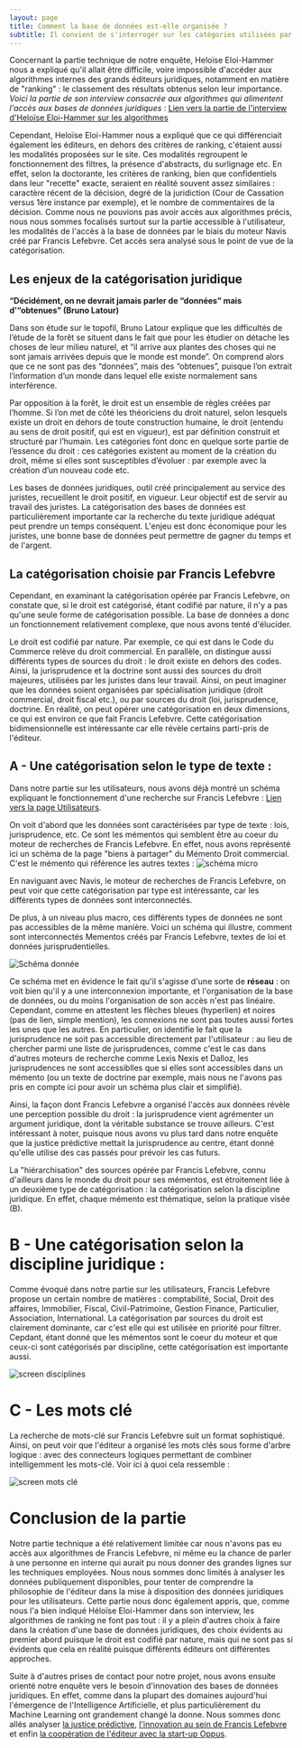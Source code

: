 ```yaml
---
layout: page
title: Comment la base de données est-elle organisée ?
subtitle: Il convient de s'interroger sur les catégories utilisées par Francis Lefebvre pour représenter les données juridiques.
---
```


Concernant la partie technique de notre enquête, Heloïse Eloi-Hammer nous a expliqué qu'il allait être difficile, voire impossible d'accéder aux algorithmes internes des grands éditeurs juridiques, notamment en matière de "ranking" : le classement des résultats obtenus selon leur importance.  
*Voici la partie de son interview consacrée aux algorithmes qui alimentent l'accès aux bases de données juridiques* : [Lien vers la partie de l'interview d'Heloïse Eloi-Hammer sur les algorithmes](https://drive.google.com/file/d/1AHTusoP4iFacLxFLUWxg-H3TtVhB97Aj/view?usp=sharing)

Cependant, Heloïse Eloi-Hammer nous a expliqué que ce qui différenciait également les éditeurs, en dehors des critères de ranking, c'étaient aussi les modalités proposées sur le site. Ces modalités regroupent le fonctionnement des filtres, la présence d'abstracts, du surlignage etc. En effet, selon la doctorante, les critères de ranking, bien que confidentiels dans leur "recette" exacte, seraient en réalité souvent assez similaires : caractère récent de la décision, degré de la juridiction (Cour de Cassation versus 1ère instance par exemple), et le nombre de commentaires de la décision. Comme nous ne pouvions pas avoir accès aux algorithmes précis, nous nous sommes focalisés surtout sur la partie accessible à l'utilisateur, les modalités de l'accès à la base de données par le biais du moteur Navis créé par Francis Lefebvre. Cet accès sera analysé sous le point de vue de la catégorisation. 


## Les enjeux de la catégorisation juridique

**“Décidément, on ne devrait jamais parler de “données” mais d’“obtenues” (Bruno Latour)** 

Dans son étude sur le topofil, Bruno Latour explique que les difficultés de l’étude de la forêt se situent dans le fait que pour les étudier on détache les choses de leur milieu naturel, et “il arrive aux plantes des choses qui ne sont jamais arrivées depuis que le monde est monde”. On comprend alors que ce ne sont pas des “données”, mais des “obtenues”, puisque l’on extrait l’information d’un monde dans lequel elle existe normalement sans interférence. 

Par opposition à la forêt, le droit est un ensemble de règles créées par l’homme. Si l’on met de côté les théoriciens du droit naturel, selon lesquels existe un droit en dehors de toute construction humaine, le droit (entendu au sens de droit positif, qui est en vigueur), est par définition construit et structuré par l’humain. Les catégories font donc en quelque sorte partie de l’essence du droit : ces catégories existent au moment de la création du droit, même si elles sont susceptibles d’évoluer : par exemple avec la création d’un nouveau code etc. 

Les bases de données juridiques, outil créé principalement au service des juristes, recueillent le droit positif, en vigueur. Leur objectif est de servir au travail des juristes. La catégorisation des bases de données est particulièrement importante car la recherche du texte juridique adéquat peut prendre un temps conséquent. L'enjeu est donc économique pour les juristes, une bonne base de données peut permettre de gagner du temps et de l'argent. 

## La catégorisation choisie par Francis Lefebvre 

Cependant, en examinant la catégorisation opérée par Francis Lefebvre, on constate que, si le droit est catégorisé, étant codifié par nature, il n'y a pas qu'une seule forme de catégorisation possible. La base de données a donc un fonctionnement relativement complexe, que nous avons tenté d'élucider.

Le droit est codifié par nature. Par exemple, ce qui est dans le Code du Commerce relève du droit commercial. En parallèle, on distingue aussi différents types de sources du droit : le droit existe en dehors des codes. Ainsi, la jurisprudence et la doctrine sont aussi des sources du droit majeures, utilisées par les juristes dans leur travail. Ainsi, on peut imaginer que les données soient organisées par spécialisation juridique (droit commercial, droit fiscal etc.), ou par sources du droit (loi, jurisprudence, doctrine. En réalité, on peut opérer une catégorisation en deux dimensions, ce qui est environ ce que fait Francis Lefebvre. Cette catégorisation bidimensionnelle est intéressante car elle révèle certains parti-pris de l'éditeur.

## A - Une catégorisation selon le type de texte : 

Dans notre partie sur les utilisateurs, nous avons déjà montré un schéma expliquant le fonctionnement d'une recherche sur Francis Lefebvre : [Lien vers la page Utilisateurs](https://sarahurbn.github.io/enquete_vsd/utilisateurs/).

On voit d'abord que les données sont caractérisées par type de texte : lois, jurisprudence, etc. Ce sont les mémentos qui semblent être au coeur du moteur de recherches de Francis Lefebvre. En effet, nous avons représenté ici un schéma de la page "biens à partager" du Mémento Droit commercial. C'est le mémento qui référence les autres textes : 
![schéma micro](/images/schema_micro.png)

En naviguant avec Navis, le moteur de recherches de Francis Lefebvre, on peut voir que cette catégorisation par type est intéressante, car les différents types de données sont interconnectés. 

De plus, à un niveau plus macro, ces différents types de données ne sont pas accessibles de la même manière. Voici un schéma qui illustre, comment sont interconnectés Mementos créés par Francis Lefebvre, textes de loi et données jurisprudentielles. 

![Schéma donnée](/images/schema_donnees.png)

Ce schéma met en évidence le fait qu'il s'agisse d'une sorte de **réseau** : on voit bien qu'il y a une interconnexion importante, et l'organisation de la base de données, ou du moins l'organisation de son accès n'est pas linéaire. Cependant, comme en attestent les flèches bleues (hyperlien) et noires (pas de lien, simple mention), les connexions ne sont pas toutes aussi fortes les unes que les autres. En particulier, on identifie le fait que la jurisprudence ne soit pas accessible directement par l'utilisateur : au lieu de chercher parmi une liste de jurisprudences, comme c'est le cas dans d'autres moteurs de recherche comme Lexis Nexis et Dalloz, les jurisprudences ne sont accessiblles que si elles sont accessibles dans un mémento (ou un texte de doctrine par exemple, mais nous ne l'avons pas pris en compte ici pour avoir un schéma plus clair et simplifié).

Ainsi, la façon dont Francis Lefebvre a organisé l'accès aux données révèle une perception possible du droit : la jurisprudence vient agrémenter un argument juridique, dont la véritable substance se trouve ailleurs. C'est intéressant à noter, puisque nous avons vu plus tard dans notre enquête que la justice prédictive mettait la jurisprudence au centre, étant donné qu'elle utilise des cas passés pour prévoir les cas futurs.

La "hiérarchisation" des sources opérée par Francis Lefebvre, connu d'ailleurs dans le monde du droit pour ses mémentos, est étroitement liée à un deuxième type de catégorisation : la catégorisation selon la discipline juridique. En effet, chaque mémento est thématique, selon la pratique visée (B). 

# B - Une catégorisation selon la discipline juridique :

Comme évoqué dans notre partie sur les utilisateurs, Francis Lefebvre propose un certain nombre de matières : comptabilité, Social, Droit des affaires, Immobilier, Fiscal, Civil-Patrimoine, Gestion Finance, Particulier, Association, International. La catégorisation par sources du droit est clairement dominante, car c'est elle qui est utilisée en priorité pour filtrer. Cepdant, étant donné que les mémentos sont le coeur du moteur et que ceux-ci sont catégorisés par discipline, cette catégorisation est importante aussi. 

![screen disciplines](/images/disciplines.png/)

# C - Les mots clé 

La recherche de mots-clé sur Francis Lefebvre suit un format sophistiqué. Ainsi, on peut voir que l'éditeur a organisé les mots clés sous forme d'arbre logique : avec des connecteurs logiques permettant de combiner intelligemment les mots-clé. Voir ici à quoi cela ressemble : 

![screen mots clé](/images/motcle.png/)


# Conclusion de la partie 

Notre partie technique a été relativement limitée car nous n'avons pas eu accès aux algorithmes de Francis Lefebvre, ni même eu la chance de parler à une personne en interne qui aurait pu nous donner des grandes lignes sur les techniques employées. Nous nous sommes donc limités à analyser les données publiquement disponibles, pour tenter de comprendre la philosophie de l'éditeur dans la mise à disposition des données juridiques pour les utilisateurs. Cette partie nous donc également appris, que, comme nous l'a bien indiqué Héloïse Eloi-Hammer dans son interview, les algorithmes de ranking ne font pas tout : il y a plein d'autres choix à faire dans la création d'une base de données juridiques, des choix évidents au premier abord puisque le droit est codifié par nature, mais qui ne sont pas si évidents que cela en réalité puisque différents éditeurs ont différentes approches. 

Suite à d'autres prises de contact pour notre projet, nous avons ensuite orienté notre enquête vers le besoin d'innovation des bases de données juridiques. En effet, comme dans la plupart des domaines aujourd'hui l'émergence de l'Intelligence Artificielle, et plus particulièrement du Machine Learning ont grandement changé la donne. Nous sommes donc allés analyser [la justice prédictive](https://sarahurbn.github.io/enquete_vsd/justice_predictive/), [l'innovation au sein de Francis Lefebvre](https://sarahurbn.github.io/enquete_vsd/innov/) et enfin [la coopération de l'éditeur avec la start-up Oppus](https://sarahurbn.github.io/enquete_vsd/startups/).






